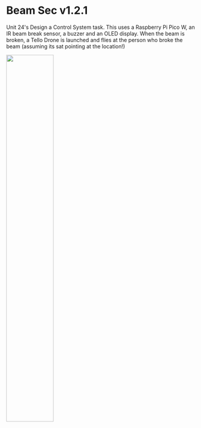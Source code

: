 # Beam Sec v1.2.1
Unit 24's Design a Control System task. This uses a Raspberry Pi Pico W, an IR beam break sensor, a buzzer and an OLED display. When the beam is broken, a Tello Drone is launched and flies at the person who broke the beam (assuming its sat pointing at the location!)


<img src="img/circuit.png" width=50% height=50%>
